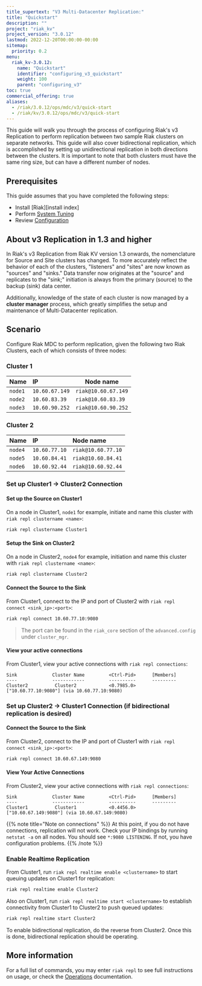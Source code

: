 ```yaml
---
title_supertext: "V3 Multi-Datacenter Replication:"
title: "Quickstart"
description: ""
project: "riak_kv"
project_version: "3.0.12"
lastmod: 2022-12-20T00:00:00-00:00
sitemap:
  priority: 0.2
menu:
  riak_kv-3.0.12:
    name: "Quickstart"
    identifier: "configuring_v3_quickstart"
    weight: 100
    parent: "configuring_v3"
toc: true
commercial_offering: true
aliases:
  - /riak/3.0.12/ops/mdc/v3/quick-start
  - /riak/kv/3.0.12/ops/mdc/v3/quick-start
---
```


[perf index]: {{<baseurl>}}riak/kv/3.0.12/using/performance
[config v3 mdc]: {{<baseurl>}}riak/kv/3.0.12/configuring/v3-multi-datacenter
[cluster ops v3 mdc]: {{<baseurl>}}riak/kv/3.0.12/using/cluster-operations/v3-multi-datacenter

This guide will walk you through the process of configuring Riak's v3
Replication to perform replication between two sample Riak clusters on
separate networks. This guide will also cover bidirectional replication,
which is accomplished by setting up unidirectional replication in both
directions between the clusters.  It is important to note that both
clusters must have the same ring size, but can have a different number
of nodes.

## Prerequisites

This guide assumes that you have completed the following steps:

* Install [Riak][install index]
* Perform [System Tuning][perf index]
* Review [Configuration][config v3 mdc]

## About v3 Replication in 1.3 and higher

In Riak's v3 Replication from Riak KV version 1.3 onwards, the nomenclature for Source and Site
clusters has changed. To more accurately reflect the behavior of each of
the clusters, "listeners" and "sites" are now known as "sources" and
"sinks." Data transfer now originates at the "source" and replicates to
the "sink;" initiation is always from the primary (source) to the backup
(sink) data center.

Additionally, knowledge of the state of each cluster is now managed by a
**cluster manager** process, which greatly simplifies the setup and
maintenance of Multi-Datacenter replication.

## Scenario

Configure Riak MDC to perform replication, given the following two
Riak Clusters, each of which consists of three nodes:

### Cluster 1

Name  | IP          | Node name
:-----|:-------------|-----------------
`node1` | `10.60.67.149` | `riak@10.60.67.149`
`node2` | `10.60.83.39`  | `riak@10.60.83.39`
`node3` | `10.60.90.252` | `riak@10.60.90.252`

### Cluster 2

Name  | IP          | Node name
:-----|:------------|:----------------
`node4` | `10.60.77.10` | `riak@10.60.77.10`
`node5` | `10.60.84.41` | `riak@10.60.84.41`
`node6` | `10.60.92.44` | `riak@10.60.92.44`

### Set up Cluster1 &rarr; Cluster2 Connection

#### Set up the Source on Cluster1

On a node in Cluster1, `node1` for example, initiate and name this
cluster with `riak repl clustername <name>`:

```bash
riak repl clustername Cluster1
```

#### Setup the Sink on Cluster2

On a node in Cluster2, `node4` for example, initiation and name this
cluster with `riak repl clustername <name>`:

```bash
riak repl clustername Cluster2
```

#### Connect the Source to the Sink

From Cluster1, connect to the IP and port of Cluster2 with `riak repl
connect <sink_ip>:<port>`:

```bash
riak repl connect 10.60.77.10:9080
```

> The port can be found in the `riak_core` section of the `advanced.config`
> under `cluster_mgr`.

#### View your active connections

From Cluster1, view your active connections with `riak repl
connections`:

```
Sink             Cluster Name         <Ctrl-Pid>      [Members]
----             ------------         ----------      ---------
Cluster2          Cluster2            <0.7985.0>      ["10.60.77.10:9080"] (via 10.60.77.10:9080)
```

### Set up Cluster2 &rarr; Cluster1 Connection (if bidirectional replication is desired)

#### Connect the Source to the Sink

From Cluster2, connect to the IP and port of Cluster1 with `riak repl
connect <sink_ip>:<port>`:

```bash
riak repl connect 10.60.67.149:9080
```

#### View Your Active Connections

From Cluster2, view your active connections with `riak repl
connections`:

```
Sink             Cluster Name         <Ctrl-Pid>      [Members]
----             ------------         ----------      ---------
Cluster1          Cluster1            <0.4456.0>      ["10.60.67.149:9080"] (via 10.60.67.149:9080)
```

{{% note title="Note on connections" %}}
At this point, if you do not have connections, replication will not work.
Check your IP bindings by running `netstat -a` on all nodes. You should see
`*:9080 LISTENING`. If not, you have configuration problems.
{{% /note %}}

### Enable Realtime Replication

From Cluster1, run `riak repl realtime enable <clustername>` to start
queuing updates on Cluster1 for replication:

```bash
riak repl realtime enable Cluster2
```

Also on Cluster1, run `riak repl realtime start <clustername>` to
establish connectivity from Cluster1 to Cluster2 to push queued updates:

```bash
riak repl realtime start Cluster2
```

To enable bidirectional replication, do the reverse from Cluster2.
Once this is done, bidirectional replication should be operating.

## More information

For a full list of commands, you may enter `riak repl` to see full
instructions on usage, or check the [Operations][cluster ops v3 mdc] documentation.

